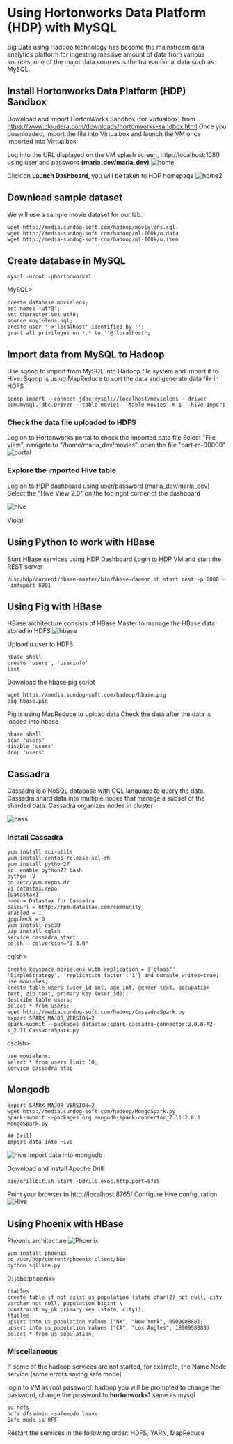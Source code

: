 # Using Hortonworks Data Platform (HDP) with MySQL
Big Data using Hadoop technology has become the mainstream data analytics platform for ingesting massive amount of data from 
various sources, one of the major data sources is the transactional data such as MySQL. 

## Install Hortonworks Data Platform (HDP) Sandbox
Download and import HortonWorks Sandbox (for Virtualbox) from https://www.cloudera.com/downloads/hortonworks-sandbox.html
Once you downloaded, import the file into Virtualbox and launch the VM once imported into Virtualbox

Log into the URL displayed on the VM splash screen, http://localhost:1080 using user and password **(maria_dev/maria_dev)**
![home](img/H2.png)

Click on **Launch Dashboard**, you will be taken to HDP homepage
![home2](img/H1.png)

## Download sample dataset
We will use a sample movie dataset for our lab. 
```
wget http://media.sundog-soft.com/hadoop/movielens.sql
wget http://media-sundog-soft.com/hadoop/ml-100k/u.data
wget http://media-sundog-soft.com/hadoop/ml-100k/u.item
```

## Create database in MySQL
```
mysql -uroot -phortonworks1
```
MySQL>
```
create database movielens;
set names 'utf8';
set character set utf8;
source movielens.sql;
create user ''@'localhost' identified by '';
grant all privileges on *.* to ''@'localhost';
```

## Import data from MySQL to Hadoop
Use sqoop to import from MySQL into Hadoop file system and import it to Hive. Sqoop is using MapReduce to sort the data and generate data file in HDFS
```
sqoop import --connect jdbc:mysql://localhost/movielens --driver com.mysql.jdbc.Driver --table movies --table movies -m 1 --hive-import
```
### Check the data file uploaded to HDFS
Log on to Hortonworks portal to check the imported data file
Select "File view", navigate to "/home/maria_dev/movies", open the file "part-m-00000"
![portal](img/H4.png)

### Explore the imported Hive table
Log on to HDP dashboard using user/password (maria_dev/maria_dev)
Select the "Hive View 2.0" on the top right corner of the dashboard

![hive](img/H5.png)

Viola!

## Using Python to work with HBase

Start HBase services using HDP Dashboard
Login to HDP VM and start the REST server
```
/usr/hdp/current/hbase-master/bin/hbase-daemon.sh start rest -p 8000 --infoport 8001
```
## Using Pig with HBase
HBase architecture consists of HBase Master to manage the HBase data stored in HDFS
![hbase](img/hbase1.png)

Upload u.user to HDFS
```
hbase shell
create 'users', 'userinfo'
list

```
Download the hbase.pig script
```
wget https://media.sundog-soft.com/hadoop/hbase.pig
pig hbase.pig
```
Pig is using MapReduce to upload data
Check the data after the data is loaded into hbase
```
hbase shell
scan 'users'
disable 'users'
drop 'users'
```

## Cassadra
Cassadra is a NoSQL database with CQL language to query the data. Cassadra shard data into multiple nodes that manage a subset of the
sharded data. Cassadra organizes nodes in cluster

![cass](img/cass1.png)

### Install Cassadra
```
yum install sci-utils
yum install centos-release-scl-rh
yum install python27
scl enable python27 bash
python -V
cd /etc/yum.repos.d/
vi datastax.repo
[Datastax]
name = Datastax for Cassadra
baseurl = http://rpm.datastax.com/community
enabled = 1
gpgcheck = 0
yum install dsc30
pip install cqlsh
service cassadra start
cqlsh --cqlversion="3.4.0"
```
cqlsh>
```
create keyspace movielens with replication = {'class"' 'SimpleStrategy', 'replication_factor':'1'} and durable_writes=true;
use movieles;
create table users (user_id int, age int, gender text, occupation text, zip text, primary key (user_id));
describe table users;
select * from users;
wget http://media.sundog-soft.com/hadoop/CassadraSpark.py
export SPARK_MAJOR_VERSION=2
spark-submit --packages datastax:spark-cassadra-connector:2.0.0-M2-s_2.11 CassadraSpark.py
```
csqlsh>
```
use movielens;
select * from users limit 10;
service cassadra stop
```
## Mongodb
```
export SPARK_MAJOR_VERSION=2
wget http://media.sundog-soft.com/hadoop/MongoSpark.py
spark-submit --packages org.mongodb-spark-connector_2.11:2.0.0 MongoSpark.py

## Drill
Import data into Hive
```
![hive](img/D1.png)
Import data into mongodb

Download and install Apache Drill
```
bin/drillbit.sh start -Ddrill.exec.http.port=8765
```
Point your browser to http://localhost:8765/
Configure Hive configuration
![Hive](img/D2.png)

## Using Phoenix with HBase
Phoenix architecture
![Phoenix](img/P1.png)

```
yum install phoenix
cd /usr/hdp/current/phoenix-client/bin
python sqlline.py
```
0: jdbc:phoenix>
```
!tables
create table if not exist us_population (state char(2) not null, city varchar not null, population bigint \
constraint my_pk primary key (state, city));
!tables
upsert into us_population values ("NY", "New York", 890998888);
upsert into us_population values ("CA", "Los Angles", 1890998888);
select * from us_population;
```




### Miscellaneous
If some of the hadoop services are not started, for example, the Name Node service (some errors saying safe mode)

login to VM as root
password: hadoop
you will be prompted to change the password, change the password to **hortonworks1** same as mysql
```
su hdfs
hdfs dfsadmin -safemode leave
Safe mode is OFF
```
Restart the services in the following order: HDFS, YARN, MapReduce





